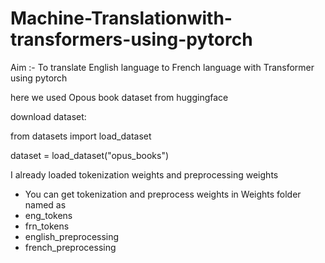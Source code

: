 # Machine-Translationwith-transformers-using-pytorch

Aim :- To translate English language to French language with Transformer using pytorch

here we used Opous book dataset from huggingface

download dataset:

from datasets import load_dataset

dataset = load_dataset("opus_books")

I already loaded tokenization weights and preprocessing weights 
* You can get tokenization and preprocess weights in Weights folder named as
* eng_tokens
* frn_tokens
* english_preprocessing
* french_preprocessing

  
